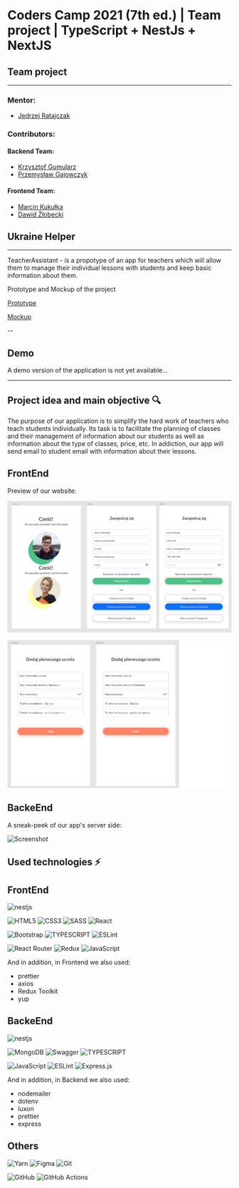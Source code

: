 # Coders Camp 2021 (7th ed.) | Team project | TypeScript + NestJs + NextJS

## Team project 

---

### Mentor:

- [Jędrzej Ratajczak](https://github.com/Nilphym)

### Contributors:
#### Backend Team:
- [Krzysztof Gumularz](https://github.com/KrisGum)
- [Przemysław Gajowczyk](https://github.com/Przemyslaw-G)
#### Frontend Team:
- [Marcin Kukułka](https://github.com/MarcinKukulka)
- [Dawid Żłobecki](https://github.com/DawidZlobecki)

## Ukraine Helper 
---
TeacherAssistant - is a propotype of an app for teachers which will allow them to manage their individual lessons with students and keep basic information about them.    

 Prototype and Mockup of the project

[Prototype](https://www.figma.com/file/vJtscwVli3982GtRsOuUGZ/Untitled?node-id=0%3A1)

[Mockup](https://www.figma.com/file/v6HGEfAb25OimFQPhXk9f3/Untitled?node-id=0%3A1)

--
## Demo 

A demo version of the application is not yet available...

---    

## Project idea and main objective 🔍

The purpose of our application is to simplify the hard work of teachers who teach students individually. Its task is to facilitate the planning of classes and their management of information about our students as well as information about the type of classes, price, etc. In addiction, our app will send email to student email with information about their lessons.
## FrontEnd
Preview of our website:

![Screenshot](.github/img/P42-Front-1.jpg)

![Screenshot](.github/img/P42-Front-2.jpg)

## BackeEnd
A sneak-peek of our app's server side:

![Screenshot](.github/img/UH-Swagger.jpg)



## Used technologies ⚡

## FrontEnd
 
![nestjs](https://cdn.svgporn.com/logos/nextjs.svg)
 
![HTML5](https://img.shields.io/badge/html5-%23E34F26.svg?style=for-the-badge&logo=html5&logoColor=white)
![CSS3](https://img.shields.io/badge/css3-%231572B6.svg?style=for-the-badge&logo=css3&logoColor=white)
![SASS](https://img.shields.io/badge/SASS-hotpink.svg?style=for-the-badge&logo=SASS&logoColor=white)
![React](https://img.shields.io/badge/react-%2320232a.svg?style=for-the-badge&logo=react&logoColor=%2361DAFB)
 
![Bootstrap](https://img.shields.io/badge/bootstrap-%23563D7C.svg?style=for-the-badge&logo=bootstrap&logoColor=white)
![TYPESCRIPT](https://img.shields.io/badge/TypeScript-007ACC?style=for-the-badge&logo=typescript&logoColor=white)
![ESLint](https://img.shields.io/badge/ESLint-4B3263?style=for-the-badge&logo=eslint&logoColor=white)

 
![React Router](https://img.shields.io/badge/React_Router-CA4245?style=for-the-badge&logo=react-router&logoColor=white)
![Redux](https://img.shields.io/badge/redux-%23593d88.svg?style=for-the-badge&logo=redux&logoColor=white)
![JavaScript](https://img.shields.io/badge/javascript-%23323330.svg?style=for-the-badge&logo=javascript&logoColor=%23F7DF1E)
 
And in addition, in Frontend we also used:
- prettier
- axios
- Redux Toolkit
- yup
 
## BackeEnd
 
![nestjs](https://cdn.svgporn.com/logos/nestjs.svg)
 
![MongoDB](https://img.shields.io/badge/MongoDB-4EA94B?style=for-the-badge&logo=mongodb&logoColor=white)
![Swagger](https://img.shields.io/badge/Swagger-85EA2D?style=for-the-badge&logo=Swagger&logoColor=white)
![TYPESCRIPT](https://img.shields.io/badge/TypeScript-007ACC?style=for-the-badge&logo=typescript&logoColor=white)

![JavaScript](https://img.shields.io/badge/javascript-%23323330.svg?style=for-the-badge&logo=javascript&logoColor=%23F7DF1E)
![ESLint](https://img.shields.io/badge/ESLint-4B3263?style=for-the-badge&logo=eslint&logoColor=white)
![Express.js](https://img.shields.io/badge/express.js-%23404d59.svg?style=for-the-badge&logo=express&logoColor=%2361DAFB)
 
And in addition, in Backend we also used:
- nodemailer
- dotenv
- luxon
- prettier
- express
 
## Others
 
![Yarn](https://img.shields.io/badge/yarn-%232C8EBB.svg?style=for-the-badge&logo=yarn&logoColor=white)
![Figma](https://img.shields.io/badge/figma-%23F24E1E.svg?style=for-the-badge&logo=figma&logoColor=white)
![Git](https://img.shields.io/badge/git-%23F05033.svg?style=for-the-badge&logo=git&logoColor=white)

![GitHub](https://img.shields.io/badge/github-%23121011.svg?style=for-the-badge&logo=github&logoColor=white)
![GitHub Actions](https://img.shields.io/badge/github%20actions-%232671E5.svg?style=for-the-badge&logo=githubactions&logoColor=white)
